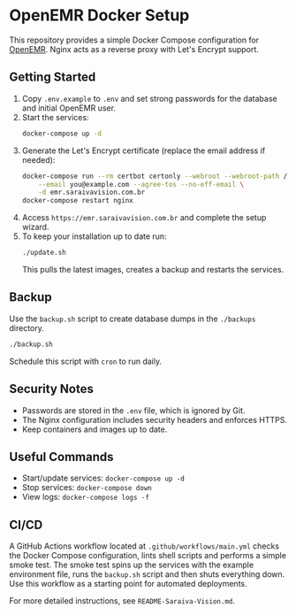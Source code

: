 # OpenEMR Docker Setup

This repository provides a simple Docker Compose configuration for [OpenEMR](https://www.open-emr.org/). Nginx acts as a reverse proxy with Let's Encrypt support.

## Getting Started

1. Copy `.env.example` to `.env` and set strong passwords for the database and initial OpenEMR user.
2. Start the services:
   ```bash
   docker-compose up -d
   ```
3. Generate the Let's Encrypt certificate (replace the email address if needed):
   ```bash
   docker-compose run --rm certbot certonly --webroot --webroot-path /var/www/certbot \
       --email you@example.com --agree-tos --no-eff-email \
       -d emr.saraivavision.com.br
   docker-compose restart nginx
   ```
4. Access `https://emr.saraivavision.com.br` and complete the setup wizard.
5. To keep your installation up to date run:
   ```bash
   ./update.sh
   ```
   This pulls the latest images, creates a backup and restarts the services.

## Backup

Use the `backup.sh` script to create database dumps in the `./backups` directory.

```bash
./backup.sh
```

Schedule this script with `cron` to run daily.

## Security Notes

- Passwords are stored in the `.env` file, which is ignored by Git.
- The Nginx configuration includes security headers and enforces HTTPS.
- Keep containers and images up to date.

## Useful Commands

- Start/update services: `docker-compose up -d`
- Stop services: `docker-compose down`
- View logs: `docker-compose logs -f`

## CI/CD

A GitHub Actions workflow located at `.github/workflows/main.yml` checks the
Docker Compose configuration, lints shell scripts and performs a simple smoke
test. The smoke test spins up the services with the example environment file,
runs the `backup.sh` script and then shuts everything down. Use this workflow as
a starting point for automated deployments.

For more detailed instructions, see `README-Saraiva-Vision.md`.
